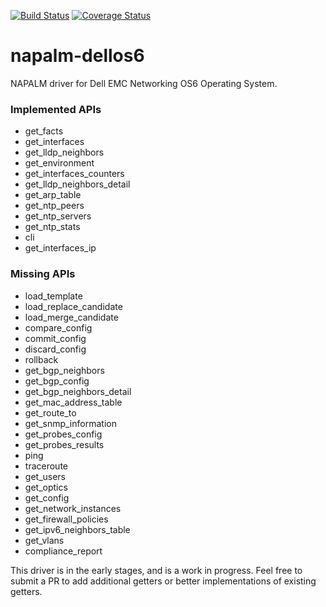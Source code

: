 
[![Build Status](https://travis-ci.org/ggiesen/napalm-dellos6.svg?branch=master)](https://travis-ci.org/ggiesen/napalm-dellos6)
[![Coverage Status](https://coveralls.io/repos/github/javeedf/napalm-dellos10/badge.svg?branch=master)](https://coveralls.io/github/ggiesen/napalm-dellos6?branch=master)
# napalm-dellos6

NAPALM driver for Dell EMC Networking OS6 Operating System.

### Implemented APIs

* get_facts
* get_interfaces
* get_lldp_neighbors
* get_environment
* get_interfaces_counters
* get_lldp_neighbors_detail
* get_arp_table
* get_ntp_peers
* get_ntp_servers
* get_ntp_stats
* cli
* get_interfaces_ip

### Missing APIs

* load_template
* load_replace_candidate
* load_merge_candidate
* compare_config
* commit_config
* discard_config
* rollback
* get_bgp_neighbors
* get_bgp_config
* get_bgp_neighbors_detail
* get_mac_address_table
* get_route_to
* get_snmp_information
* get_probes_config
* get_probes_results
* ping
* traceroute
* get_users
* get_optics
* get_config
* get_network_instances
* get_firewall_policies
* get_ipv6_neighbors_table
* get_vlans
* compliance_report

This driver is in the early stages, and is a work in progress. Feel free to submit a PR to add additional getters or better implementations of existing getters.

